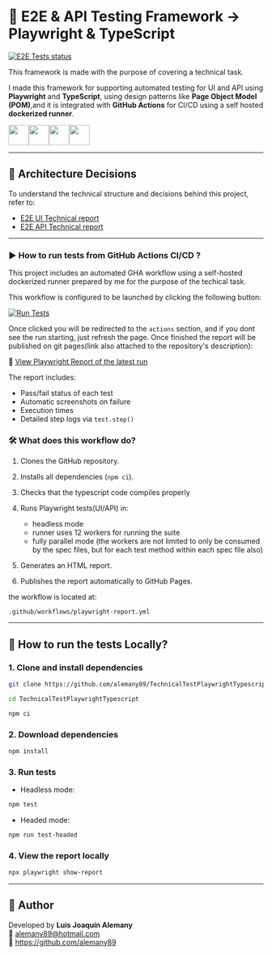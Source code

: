 # 🧪 E2E & API Testing Framework -> Playwright & TypeScript

[![E2E Tests status](https://img.shields.io/github/actions/workflow/status/alemany89/TechnicalTestPlaywrightTypescript/playwright-report.yml?branch=main&label=E2E%20Tests%20status)](https://github.com/alemany89/TechnicalTestPlaywrightTypescript/actions/workflows/playwright-report.yml)

This framework is made with the purpose of covering a technical task.

I made this framework for supporting automated testing for UI and API using **Playwright** and **TypeScript**, using design patterns like **Page Object Model (POM)**,and it is integrated with **GitHub Actions** for CI/CD using a self hosted **dockerized runner**.

<img src="https://cdn.jsdelivr.net/gh/devicons/devicon@latest/icons/playwright/playwright-original.svg" height="40"/><img src="https://cdn.jsdelivr.net/gh/devicons/devicon@latest/icons/typescript/typescript-original.svg" height="40"/><img src="https://cdn.jsdelivr.net/gh/devicons/devicon@latest/icons/javascript/javascript-original.svg" height="40"/><img src="https://cdn.jsdelivr.net/gh/devicons/devicon@latest/icons/githubactions/githubactions-original-wordmark.svg" height="40"/>

---

## 🧱 Architecture Decisions

To understand the technical structure and decisions behind this project, refer to:

- [E2E UI Technical report](E2EUITechnicalReport.md)
- [E2E API Technical report](E2EAPITechnicalReport.md)

---

### ▶️ How to run tests from GitHub Actions CI/CD ?

This project includes an automated GHA workflow using a self-hosted dockerized runner prepared by me
for the purpose of the techical task.

This workflow is configured to be launched by clicking the following button:

[![Run Tests](https://img.shields.io/badge/RUN%20TESTS-▶-blue?style=for-the-badge&logo=githubactions&logoColor=white)](https://gh-dispatch-api.onrender.com/webhook/089c101bf6d16f86b687bb71d1bcde82364110486ef4f060a1548ceaeef0ba83)

Once clicked you will be redirected to the `actions` section, and if you dont see the run starting, just refresh the page. Once finished the report will be published on git pages(link also attached to the repository's description):

🔗 [View Playwright Report of the latest run](https://alemany89.github.io/TechnicalTestPlaywrightTypescript/)

The report includes:

- Pass/fail status of each test
- Automatic screenshots on failure
- Execution times
- Detailed step logs via `test.step()`

### 🛠️ What does this workflow do?

1. Clones the GitHub repository.
2. Installs all dependencies (`npm ci`).
3. Checks that the typescript code compiles properly
4. Runs Playwright tests(UI/API) in:

   - headless mode
   - runner uses 12 workers for running the suite
   - fully parallel mode (the workers are not limited to only be consumed by the spec files, but for each test method within each spec file also)

5. Generates an HTML report.
6. Publishes the report automatically to GitHub Pages.

the workflow is located at:

```
.github/workflows/playwright-report.yml
```

---

## 🦆 How to run the tests Locally?

### 1. Clone and install dependencies

```bash
git clone https://github.com/alemany89/TechnicalTestPlaywrightTypescript.git

cd TechnicalTestPlaywrightTypescript

npm ci
```

### 2. Download dependencies

```bash
npm install
```

### 3. Run tests

- Headless mode:

```bash
npm test
```

- Headed mode:

```bash
npm run test-headed
```

### 4. View the report locally

```bash
npx playwright show-report
```

---

## 👤 Author

Developed by **Luis Joaquín Alemany**  
📧 alemany89@hotmail.com  
🔗 https://github.com/alemany89
